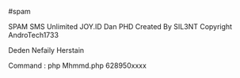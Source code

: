 





#spam

SPAM SMS Unlimited JOY.ID Dan PHD Created By SIL3NT Copyright AndroTech1733

Deden Nefaily Herstain

Command : php Mhmmd.php 628950xxxx

